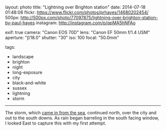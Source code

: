 layout: photo
title: "Lightning over Brighton station"
date: 2014-07-18 01:48:08
flickr: https://www.flickr.com/photos/prhayes/14680202454/
500px: http://500px.com/photo/77097875/lightning-over-brighton-station-by-paul-hayes
instagram: http://instagram.com/p/qpMA5hNFAo

exif: true
camera: "Canon EOS 70D"
lens: "Canon EF 50mm f/1.4 USM"
aperture: "ƒ/18.0"
shutter: "30"
iso: 100
focal: "50.0mm"

tags:
  - landscape
  - brighton
  - night
  - long-exposure
  - city
  - black-and-white
  - sussex
  - lightning
  - storm
---

The storm, which [came in from the sea](/2014-07/lightning-brighton/), continued north, over the city and out to the south downs. As rain began barreling in the south facing window, I looked East to capture this with my first attempt.
